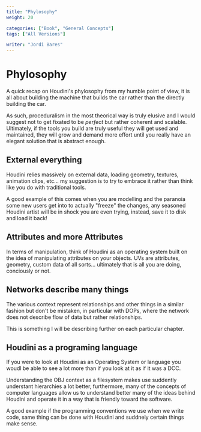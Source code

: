```yaml
---
title: "Phylosophy"
weight: 20

categories: ["Book", "General Concepts"]
tags: ["All Versions"]

writer: "Jordi Bares"
---
```

# Phylosophy

A quick recap on Houdini's phylosophy from my humble point of view, it is all about building the machine that builds the car rather than the directly building the car.

As such, proceduralism in the most theorical way is truly elusive and I would suggest not to get fixated to be *perfect* but rather coherent and scalable. Ultimately, if the tools you build are truly useful they will get used and maintained, they will grow and demand more effort until you really have an elegant solution that is abstract enough.


## External everything

Houdini relies massively on external data, loading geometry, textures, animation clips, etc... my suggestion is to try to embrace it rather than think like you do with traditional tools.

A good example of this comes when you are modelling and the paranoia some new users get into to actually "freeze" the changes, any seasoned Houdini artist will be in shock you are even trying, instead, save it to disk and load it back!


## Attributes and more Attributes

In terms of manipulation, think of Houdini as an operating system built on the idea of manipulating attributes on your objects. UVs are attributes, geometry, custom data of all sorts... ultimately that is all you are doing, conciously or not.


## Networks describe many things

The various context represent relationships and other things in a similar fashion but don't be mistaken, in particular with DOPs, where the network does not describe flow of data but rather relationships.

This is something I will be describing further on each particular chapter.


## Houdini as a programing language

If you were to look at Houdini as an Operating System or language you woudl be able to see a lot more than if you look at it as if it was a DCC.

Understanding the OBJ context as a filesystem makes use suddently understant hierarchies a lot better, furthermore, many of the concepts of computer languages allow us to understand better many of the ideas behind Houdini and operate it in a way that is friendly toward the software.

A good example if the programming conventions we use when we write code, same thing can be done with Houdini and suddnely certain things make sense.


